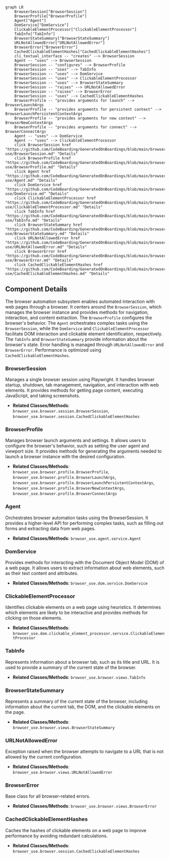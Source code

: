 ```mermaid
graph LR
    BrowserSession["BrowserSession"]
    BrowserProfile["BrowserProfile"]
    Agent["Agent"]
    DomService["DomService"]
    ClickableElementProcessor["ClickableElementProcessor"]
    TabInfo["TabInfo"]
    BrowserStateSummary["BrowserStateSummary"]
    URLNotAllowedError["URLNotAllowedError"]
    BrowserError["BrowserError"]
    CachedClickableElementHashes["CachedClickableElementHashes"]
    cli_textual_interface -- "creates" --> BrowserSession
    Agent -- "uses" --> BrowserSession
    BrowserSession -- "configures" --> BrowserProfile
    BrowserSession -- "uses" --> TabInfo
    BrowserSession -- "uses" --> DomService
    BrowserSession -- "uses" --> ClickableElementProcessor
    BrowserSession -- "uses" --> BrowserStateSummary
    BrowserSession -- "raises" --> URLNotAllowedError
    BrowserSession -- "raises" --> BrowserError
    BrowserSession -- "uses" --> CachedClickableElementHashes
    BrowserProfile -- "provides arguments for launch" --> BrowserLaunchArgs
    BrowserProfile -- "provides arguments for persistent context" --> BrowserLaunchPersistentContextArgs
    BrowserProfile -- "provides arguments for new context" --> BrowserNewContextArgs
    BrowserProfile -- "provides arguments for connect" --> BrowserConnectArgs
    Agent -- "uses" --> DomService
    Agent -- "uses" --> ClickableElementProcessor
    click BrowserSession href "https://github.com/CodeBoarding/GeneratedOnBoardings/blob/main/browser-use/BrowserSession.md" "Details"
    click BrowserProfile href "https://github.com/CodeBoarding/GeneratedOnBoardings/blob/main/browser-use/BrowserProfile.md" "Details"
    click Agent href "https://github.com/CodeBoarding/GeneratedOnBoardings/blob/main/browser-use/Agent.md" "Details"
    click DomService href "https://github.com/CodeBoarding/GeneratedOnBoardings/blob/main/browser-use/DomService.md" "Details"
    click ClickableElementProcessor href "https://github.com/CodeBoarding/GeneratedOnBoardings/blob/main/browser-use/ClickableElementProcessor.md" "Details"
    click TabInfo href "https://github.com/CodeBoarding/GeneratedOnBoardings/blob/main/browser-use/TabInfo.md" "Details"
    click BrowserStateSummary href "https://github.com/CodeBoarding/GeneratedOnBoardings/blob/main/browser-use/BrowserStateSummary.md" "Details"
    click URLNotAllowedError href "https://github.com/CodeBoarding/GeneratedOnBoardings/blob/main/browser-use/URLNotAllowedError.md" "Details"
    click BrowserError href "https://github.com/CodeBoarding/GeneratedOnBoardings/blob/main/browser-use/BrowserError.md" "Details"
    click CachedClickableElementHashes href "https://github.com/CodeBoarding/GeneratedOnBoardings/blob/main/browser-use/CachedClickableElementHashes.md" "Details"
```

## Component Details

The browser automation subsystem enables automated interaction with web pages through a browser. It centers around the `BrowserSession`, which manages the browser instance and provides methods for navigation, interaction, and content extraction. The `BrowserProfile` configures the browser's behavior. The `Agent` orchestrates complex tasks using the `BrowserSession`, while the `DomService` and `ClickableElementProcessor` facilitate DOM interaction and clickable element identification, respectively. The `TabInfo` and `BrowserStateSummary` provide information about the browser's state. Error handling is managed through `URLNotAllowedError` and `BrowserError`. Performance is optimized using `CachedClickableElementHashes`.

### BrowserSession
Manages a single browser session using Playwright. It handles browser startup, shutdown, tab management, navigation, and interaction with web elements. It provides methods for getting page content, executing JavaScript, and taking screenshots.
- **Related Classes/Methods**: `browser_use.browser.session.BrowserSession`, `browser_use.browser.session.CachedClickableElementHashes`

### BrowserProfile
Manages browser launch arguments and settings. It allows users to configure the browser's behavior, such as setting the user agent and viewport size. It provides methods for generating the arguments needed to launch a browser instance with the desired configuration.
- **Related Classes/Methods**: `browser_use.browser.profile.BrowserProfile`, `browser_use.browser.profile.BrowserLaunchArgs`, `browser_use.browser.profile.BrowserLaunchPersistentContextArgs`, `browser_use.browser.profile.BrowserNewContextArgs`, `browser_use.browser.profile.BrowserConnectArgs`

### Agent
Orchestrates browser automation tasks using the BrowserSession. It provides a higher-level API for performing complex tasks, such as filling out forms and extracting data from web pages.
- **Related Classes/Methods**: `browser_use.agent.service.Agent`

### DomService
Provides methods for interacting with the Document Object Model (DOM) of a web page. It allows users to extract information about web elements, such as their text content and attributes.
- **Related Classes/Methods**: `browser_use.dom.service.DomService`

### ClickableElementProcessor
Identifies clickable elements on a web page using heuristics. It determines which elements are likely to be interactive and provides methods for clicking on those elements.
- **Related Classes/Methods**: `browser_use.dom.clickable_element_processor.service.ClickableElementProcessor`

### TabInfo
Represents information about a browser tab, such as its title and URL. It is used to provide a summary of the current state of the browser.
- **Related Classes/Methods**: `browser_use.browser.views.TabInfo`

### BrowserStateSummary
Represents a summary of the current state of the browser, including information about the current tab, the DOM, and the clickable elements on the page.
- **Related Classes/Methods**: `browser_use.browser.views.BrowserStateSummary`

### URLNotAllowedError
Exception raised when the browser attempts to navigate to a URL that is not allowed by the current configuration.
- **Related Classes/Methods**: `browser_use.browser.views.URLNotAllowedError`

### BrowserError
Base class for all browser-related errors.
- **Related Classes/Methods**: `browser_use.browser.views.BrowserError`

### CachedClickableElementHashes
Caches the hashes of clickable elements on a web page to improve performance by avoiding redundant calculations.
- **Related Classes/Methods**: `browser_use.browser.session.CachedClickableElementHashes`